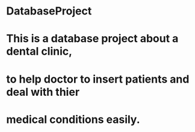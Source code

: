 # DatabaseProject
# This is a database project about a dental clinic,
# to help doctor to insert patients and deal with thier 
# medical conditions easily.
